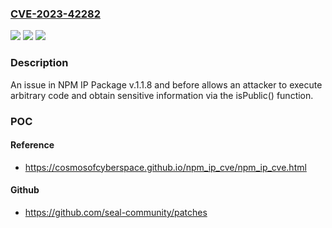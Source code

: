 ### [CVE-2023-42282](https://cve.mitre.org/cgi-bin/cvename.cgi?name=CVE-2023-42282)
![](https://img.shields.io/static/v1?label=Product&message=n%2Fa&color=blue)
![](https://img.shields.io/static/v1?label=Version&message=n%2Fa&color=blue)
![](https://img.shields.io/static/v1?label=Vulnerability&message=n%2Fa&color=brighgreen)

### Description

An issue in NPM IP Package v.1.1.8 and before allows an attacker to execute arbitrary code and obtain sensitive information via the isPublic() function.

### POC

#### Reference
- https://cosmosofcyberspace.github.io/npm_ip_cve/npm_ip_cve.html

#### Github
- https://github.com/seal-community/patches

